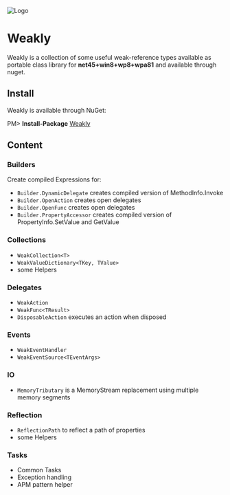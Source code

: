 ![Logo](./build/weakly_icon.png)
# Weakly

Weakly is a collection of some useful weak-reference types available as portable class library for **net45+win8+wp8+wpa81** and available through nuget.


## Install
Weakly is available through NuGet:

PM> **Install-Package** [Weakly](https://www.nuget.org/packages/Weakly/)


## Content

### Builders
Create compiled Expressions for:
* `Builder.DynamicDelegate` creates compiled version of MethodInfo.Invoke
* `Builder.OpenAction` creates open delegates
* `Builder.OpenFunc` creates open delegates
* `Builder.PropertyAccessor` creates compiled version of PropertyInfo.SetValue and GetValue

### Collections
* `WeakCollection<T>`
* `WeakValueDictionary<TKey, TValue>`
* some Helpers

### Delegates
* `WeakAction`
* `WeakFunc<TResult>`
* `DisposableAction` executes an action when disposed

### Events
* `WeakEventHandler`
* `WeakEventSource<TEventArgs>`

### IO
* `MemoryTributary` is a MemoryStream replacement using multiple memory segments

### Reflection
* `ReflectionPath` to reflect a path of properties
* some Helpers

### Tasks
* Common Tasks
* Exception handling
* APM pattern helper
